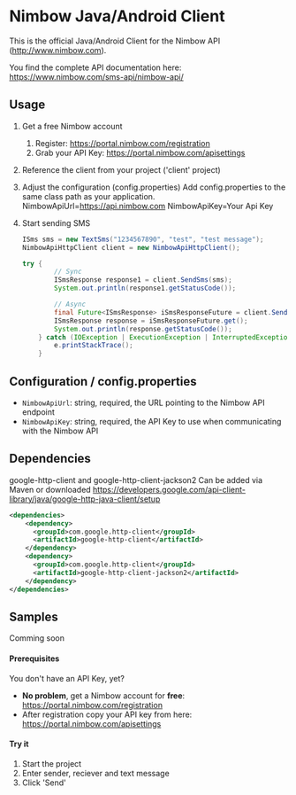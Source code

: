 # Nimbow Java/Android Client

This is the official Java/Android Client for the Nimbow API (<http://www.nimbow.com>).

You find the complete API documentation here: <https://www.nimbow.com/sms-api/nimbow-api/>

## Usage

1. Get a free Nimbow account
	1. Register: https://portal.nimbow.com/registration
	2. Grab your API Key: https://portal.nimbow.com/apisettings

2. Reference the client from your project ('client' project)

3. Adjust the configuration (config.properties)
	Add config.properties to the same class path as your application.
	NimbowApiUrl=https://api.nimbow.com
	NimbowApiKey=Your Api Key

4. Start sending SMS
	```Java
	ISms sms = new TextSms("1234567890", "test", "test message");
	NimbowApiHttpClient client = new NimbowApiHttpClient();
	
	try {
			// Sync
            ISmsResponse response1 = client.SendSms(sms);
            System.out.println(response1.getStatusCode());

            // Async
            final Future<ISmsResponse> iSmsResponseFuture = client.SendSmsAsync(sms);
            ISmsResponse response = iSmsResponseFuture.get();
            System.out.println(response.getStatusCode());
        } catch (IOException | ExecutionException | InterruptedException | NoSuchFieldException e) {
            e.printStackTrace();
        }
	```
## Configuration / config.properties
* `NimbowApiUrl`: string, required, the URL pointing to the Nimbow API endpoint
* `NimbowApiKey`: string, required, the API Key to use when communicating with the Nimbow API

## Dependencies
google-http-client and google-http-client-jackson2
Can be added via Maven or downloaded <https://developers.google.com/api-client-library/java/google-http-java-client/setup>
```XML
<dependencies>
	<dependency>
	  <groupId>com.google.http-client</groupId>
	  <artifactId>google-http-client</artifactId>
	</dependency>
	<dependency>
	  <groupId>com.google.http-client</groupId>
	  <artifactId>google-http-client-jackson2</artifactId>
	</dependency>
</dependencies>
```
## Samples

Comming soon

#### Prerequisites


You don't have an API Key, yet?

* **No problem**, get a Nimbow account for **free**: <https://portal.nimbow.com/registration>
* After registration copy your API key from here: <https://portal.nimbow.com/apisettings>


#### Try it
1. Start the project
2. Enter sender, reciever and text message
3. Click 'Send'
